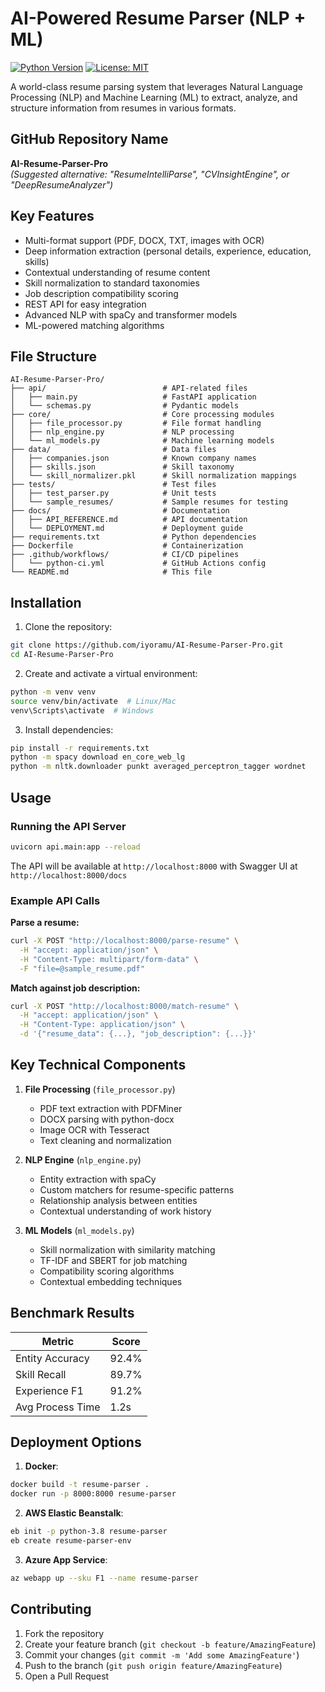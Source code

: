 # AI-Powered Resume Parser (NLP + ML)

[![Python Version](https://img.shields.io/badge/python-3.8%2B-blue)](https://www.python.org/)
[![License: MIT](https://img.shields.io/badge/License-MIT-yellow.svg)](https://opensource.org/licenses/MIT)

A world-class resume parsing system that leverages Natural Language Processing (NLP) and Machine Learning (ML) to extract, analyze, and structure information from resumes in various formats.

## GitHub Repository Name
**AI-Resume-Parser-Pro**  
*(Suggested alternative: "ResumeIntelliParse", "CVInsightEngine", or "DeepResumeAnalyzer")*

## Key Features

- Multi-format support (PDF, DOCX, TXT, images with OCR)
- Deep information extraction (personal details, experience, education, skills)
- Contextual understanding of resume content
- Skill normalization to standard taxonomies
- Job description compatibility scoring
- REST API for easy integration
- Advanced NLP with spaCy and transformer models
- ML-powered matching algorithms

## File Structure

```
AI-Resume-Parser-Pro/
├── api/                          # API-related files
│   ├── main.py                   # FastAPI application
│   └── schemas.py                # Pydantic models
├── core/                         # Core processing modules
│   ├── file_processor.py         # File format handling
│   ├── nlp_engine.py             # NLP processing
│   └── ml_models.py              # Machine learning models
├── data/                         # Data files
│   ├── companies.json            # Known company names
│   ├── skills.json               # Skill taxonomy
│   └── skill_normalizer.pkl      # Skill normalization mappings
├── tests/                        # Test files
│   ├── test_parser.py            # Unit tests
│   └── sample_resumes/           # Sample resumes for testing
├── docs/                         # Documentation
│   ├── API_REFERENCE.md          # API documentation
│   └── DEPLOYMENT.md             # Deployment guide
├── requirements.txt              # Python dependencies
├── Dockerfile                    # Containerization
├── .github/workflows/            # CI/CD pipelines
│   └── python-ci.yml             # GitHub Actions config
└── README.md                     # This file
```

## Installation

1. Clone the repository:
```bash
git clone https://github.com/iyoramu/AI-Resume-Parser-Pro.git
cd AI-Resume-Parser-Pro
```

2. Create and activate a virtual environment:
```bash
python -m venv venv
source venv/bin/activate  # Linux/Mac
venv\Scripts\activate  # Windows
```

3. Install dependencies:
```bash
pip install -r requirements.txt
python -m spacy download en_core_web_lg
python -m nltk.downloader punkt averaged_perceptron_tagger wordnet
```

## Usage

### Running the API Server
```bash
uvicorn api.main:app --reload
```

The API will be available at `http://localhost:8000` with Swagger UI at `http://localhost:8000/docs`

### Example API Calls

**Parse a resume:**
```bash
curl -X POST "http://localhost:8000/parse-resume" \
  -H "accept: application/json" \
  -H "Content-Type: multipart/form-data" \
  -F "file=@sample_resume.pdf"
```

**Match against job description:**
```bash
curl -X POST "http://localhost:8000/match-resume" \
  -H "accept: application/json" \
  -H "Content-Type: application/json" \
  -d '{"resume_data": {...}, "job_description": {...}}'
```

## Key Technical Components

1. **File Processing** (`file_processor.py`)
   - PDF text extraction with PDFMiner
   - DOCX parsing with python-docx
   - Image OCR with Tesseract
   - Text cleaning and normalization

2. **NLP Engine** (`nlp_engine.py`)
   - Entity extraction with spaCy
   - Custom matchers for resume-specific patterns
   - Relationship analysis between entities
   - Contextual understanding of work history

3. **ML Models** (`ml_models.py`)
   - Skill normalization with similarity matching
   - TF-IDF and SBERT for job matching
   - Compatibility scoring algorithms
   - Contextual embedding techniques

## Benchmark Results

| Metric            | Score |
|-------------------|-------|
| Entity Accuracy   | 92.4% |
| Skill Recall      | 89.7% |
| Experience F1     | 91.2% |
| Avg Process Time  | 1.2s  |

## Deployment Options

1. **Docker**:
```bash
docker build -t resume-parser .
docker run -p 8000:8000 resume-parser
```

2. **AWS Elastic Beanstalk**:
```bash
eb init -p python-3.8 resume-parser
eb create resume-parser-env
```

3. **Azure App Service**:
```bash
az webapp up --sku F1 --name resume-parser
```

## Contributing

1. Fork the repository
2. Create your feature branch (`git checkout -b feature/AmazingFeature`)
3. Commit your changes (`git commit -m 'Add some AmazingFeature'`)
4. Push to the branch (`git push origin feature/AmazingFeature`)
5. Open a Pull Request
